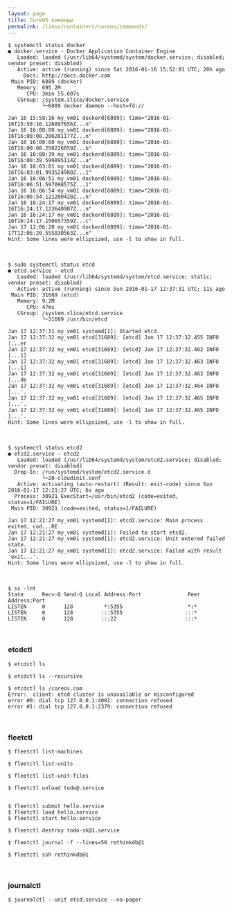 ```yaml
---
layout: page
title: CoreOS команды
permalink: /linux/containers/coreos/commands/
---
```



    $ systemctl status docker
    ● docker.service - Docker Application Container Engine
       Loaded: loaded (/usr/lib64/systemd/system/docker.service; disabled; vendor preset: disabled)
       Active: active (running) since Sat 2016-01-16 15:52:01 UTC; 20h ago
         Docs: http://docs.docker.com
     Main PID: 6889 (docker)
       Memory: 695.2M
          CPU: 3min 55.607s
       CGroup: /system.slice/docker.service
               └─6889 docker daemon --host=fd://

    Jan 16 15:58:16 my_vm01 dockerd[6889]: time="2016-01-16T15:58:16.126897656Z...n"
    Jan 16 16:00:08 my_vm01 dockerd[6889]: time="2016-01-16T16:00:08.206281177Z...n"
    Jan 16 16:00:08 my_vm01 dockerd[6889]: time="2016-01-16T16:00:08.250226059Z...b"
    Jan 16 16:00:39 my_vm01 dockerd[6889]: time="2016-01-16T16:00:39.599895114Z...a"
    Jan 16 16:03:01 my_vm01 dockerd[6889]: time="2016-01-16T16:03:01.993524980Z...1"
    Jan 16 16:06:51 my_vm01 dockerd[6889]: time="2016-01-16T16:06:51.597098575Z...1"
    Jan 16 16:06:54 my_vm01 dockerd[6889]: time="2016-01-16T16:06:54.121200420Z...n"
    Jan 16 16:24:17 my_vm01 dockerd[6889]: time="2016-01-16T16:24:17.123640907Z...n"
    Jan 16 16:24:17 my_vm01 dockerd[6889]: time="2016-01-16T16:24:17.150657359Z...c"
    Jan 17 12:06:20 my_vm01 dockerd[6889]: time="2016-01-17T12:06:20.555830563Z...n"
    Hint: Some lines were ellipsized, use -l to show in full.

<br/>


    $ sudo systemctl status etcd
    ● etcd.service - etcd
       Loaded: loaded (/usr/lib64/systemd/system/etcd.service; static; vendor preset: disabled)
       Active: active (running) since Sun 2016-01-17 12:37:31 UTC; 11s ago
     Main PID: 31689 (etcd)
       Memory: 9.2M
          CPU: 47ms
       CGroup: /system.slice/etcd.service
               └─31689 /usr/bin/etcd

    Jan 17 12:37:31 my_vm01 systemd[1]: Started etcd.
    Jan 17 12:37:32 my_vm01 etcd[31689]: [etcd] Jan 17 12:37:32.455 INFO      |...er
    Jan 17 12:37:32 my_vm01 etcd[31689]: [etcd] Jan 17 12:37:32.462 INFO      |...1]
    Jan 17 12:37:32 my_vm01 etcd[31689]: [etcd] Jan 17 12:37:32.463 INFO      |...1]
    Jan 17 12:37:32 my_vm01 etcd[31689]: [etcd] Jan 17 12:37:32.463 INFO      |...de
    Jan 17 12:37:32 my_vm01 etcd[31689]: [etcd] Jan 17 12:37:32.464 INFO      |...'.
    Jan 17 12:37:32 my_vm01 etcd[31689]: [etcd] Jan 17 12:37:32.465 INFO      |...'.
    Jan 17 12:37:32 my_vm01 etcd[31689]: [etcd] Jan 17 12:37:32.465 INFO      |...'.
    Hint: Some lines were ellipsized, use -l to show in full.


<br/>

    $ systemctl status etcd2
    ● etcd2.service - etcd2
       Loaded: loaded (/usr/lib64/systemd/system/etcd2.service; disabled; vendor preset: disabled)
      Drop-In: /run/systemd/system/etcd2.service.d
               └─20-cloudinit.conf
       Active: activating (auto-restart) (Result: exit-code) since Sun 2016-01-17 12:21:27 UTC; 6s ago
      Process: 30921 ExecStart=/usr/bin/etcd2 (code=exited, status=1/FAILURE)
     Main PID: 30921 (code=exited, status=1/FAILURE)

    Jan 17 12:21:27 my_vm01 systemd[1]: etcd2.service: Main process exited, cod...RE
    Jan 17 12:21:27 my_vm01 systemd[1]: Failed to start etcd2.
    Jan 17 12:21:27 my_vm01 systemd[1]: etcd2.service: Unit entered failed state.
    Jan 17 12:21:27 my_vm01 systemd[1]: etcd2.service: Failed with result 'exit...'.
    Hint: Some lines were ellipsized, use -l to show in full.


<br/>

    $ ss -lnt
    State      Recv-Q Send-Q Local Address:Port               Peer Address:Port              
    LISTEN     0      128          *:5355                     *:*                  
    LISTEN     0      128         :::5355                    :::*                  
    LISTEN     0      128         :::22                      :::*                  



<br/>

### etcdctl

    $ etcdctl ls

    $ etcdctl ls --recursive

    $ etcdctl ls /coreos.com
    Error:  client: etcd cluster is unavailable or misconfigured
    error #0: dial tcp 127.0.0.1:4001: connection refused
    error #1: dial tcp 127.0.0.1:2379: connection refused


<br/>

### fleetctl


    $ fleetctl list-machines

    $ fleetctl list-units

    $ fleetctl list-unit-files

    $ fleetctl unload todo@.service


    $ fleetctl submit hello.service
    $ fleetctl load hello.service
    $ fleetctl start hello.service

<!--
    $ fleetctl submit todo*

    $ fleetctl start todo@{1..3}

    -->

    $ fleetctl destroy todo-sk@1.service

    $ fleetctl journal -f --lines=50 rethinkdb@1

    $ fleetctl ssh rethinkdb@1



<br/>

### journalctl

    $ journalctl --unit etcd.service --no-pager
